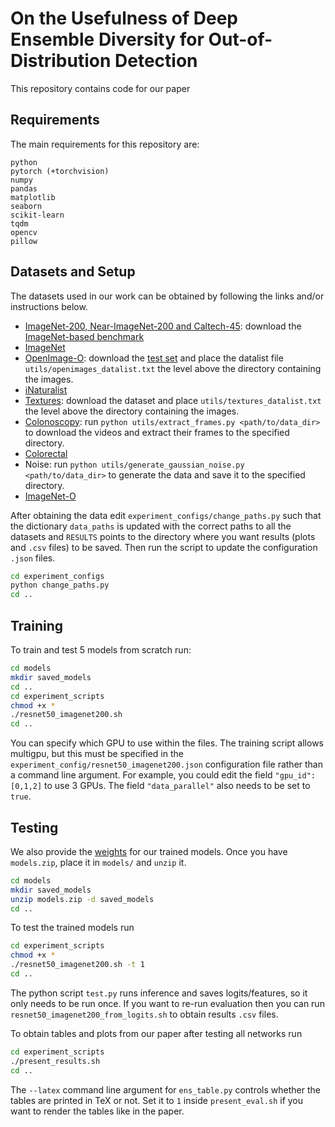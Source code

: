 # On the Usefulness of Deep Ensemble Diversity for Out-of-Distribution Detection

This repository contains code for our paper 

## Requirements
The main requirements for this repository are:
```
python
pytorch (+torchvision)
numpy
pandas
matplotlib
seaborn
scikit-learn
tqdm
opencv
pillow
```


## Datasets and Setup
The datasets used in our work can be obtained by following the links and/or instructions below.
- [ImageNet-200, Near-ImageNet-200 and Caltech-45](https://github.com/daintlab/unknown-detection-benchmarks): download the [ImageNet-based benchmark](https://docs.google.com/uc?export=download&id=1gapHov_B-DZ9bKOffg2DFx7lLPOe1T7l)
- [ImageNet](https://www.image-net.org/)
- [OpenImage-O](https://github.com/haoqiwang/vim): download the [test set](https://github.com/cvdfoundation/open-images-dataset) and place the datalist file `utils/openimages_datalist.txt` the level above the directory containing the images.
- [iNaturalist](https://github.com/deeplearning-wisc/large_scale_ood)
- [Textures](https://www.robots.ox.ac.uk/~vgg/data/dtd/): download the dataset and place `utils/textures_datalist.txt` the level above the directory containing the images.
- [Colonoscopy](http://www.depeca.uah.es/colonoscopy_dataset/): run `python utils/extract_frames.py <path/to/data_dir>` to download the videos and extract their frames to the specified directory.
- [Colorectal](https://zenodo.org/record/53169#.Yr21hXbMJ3j)
- Noise: run `python utils/generate_gaussian_noise.py <path/to/data_dir>` to generate the data and save it to the specified directory.
- [ImageNet-O](https://github.com/hendrycks/natural-adv-examples)

After obtaining the data edit `experiment_configs/change_paths.py` such that the dictionary `data_paths` is updated with the correct paths to all the datasets and `RESULTS` points to the directory where you want results (plots and `.csv` files) to be saved. Then run the script to update the configuration `.json` files.
```bash
cd experiment_configs
python change_paths.py
cd ..
```
## Training
To train and test 5 models from scratch run:
```bash
cd models
mkdir saved_models
cd ..
cd experiment_scripts
chmod +x *
./resnet50_imagenet200.sh
cd ..

``` 
You can specify which GPU to use within the files. The training script allows multigpu, but this must be specified in the `experiment_config/resnet50_imagenet200.json` configuration file rather than a command line argument. For example, you could edit the field `"gpu_id": [0,1,2]` to use 3 GPUs. The field `"data_parallel"` also needs to be set to `true`.
## Testing
We also provide the [weights](https://drive.google.com/uc?export=download&id=1nXE-nXDvhZZrQcwGnfE2xQhN2kIQ2ZQy
) for our trained models. Once you have `models.zip`, place it in `models/` and `unzip` it.
```bash
cd models
mkdir saved_models
unzip models.zip -d saved_models
cd ..
```
To test the trained models run 
```bash
cd experiment_scripts
chmod +x *
./resnet50_imagenet200.sh -t 1
cd ..
```
The python script `test.py` runs inference and saves logits/features, so it only needs to be run once. If you want to re-run evaluation then you can run `resnet50_imagenet200_from_logits.sh` to obtain results `.csv` files. 

To obtain tables and plots from our paper after testing all networks run 
```bash
cd experiment_scripts
./present_results.sh
cd ..
```
 The `--latex` command line argument for `ens_table.py` controls whether the tables are printed in TeX or not. Set it to `1` inside `present_eval.sh` if you want to render the tables like in the paper.
